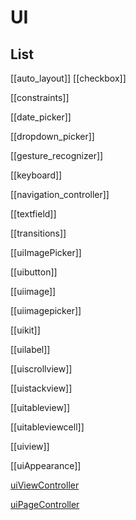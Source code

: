 # UI

## List



[[auto_layout]]
[[checkbox]]

[[constraints]]

[[date_picker]]

[[dropdown_picker]]

[[gesture_recognizer]]

[[keyboard]]

[[navigation_controller]]

[[textfield]]

[[transitions]]

[[uiImagePicker]]

[[uibutton]]

[[uiimage]]

[[uiimagepicker]]

[[uikit]]

[[uilabel]]

[[uiscrollview]]

[[uistackview]]

[[uitableview]]

[[uitableviewcell]]

[[uiview]]

[[uiAppearance]]

[uiViewController](uiViewController.md)

[uiPageController](uiPageController.md)